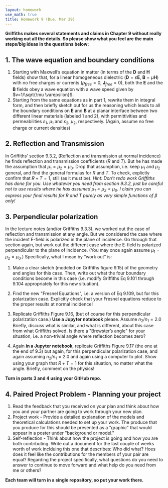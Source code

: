 ```yaml
---
layout: homework
use_math: true
title: Homework 9 (Due. Mar 29)
---
```


**Griffiths makes several statements and claims in Chapter 9 without really working out all the details. So please show what you feel are the main steps/big ideas in the questions below:**

## 1. The wave equation and boundary conditions

1. Starting with Maxwell’s equation in matter (in terms of the $\mathbf{D}$ and $\mathbf{H}$ fields) show that, for a linear homogeneous dielectric ($\mathbf{D} =  \varepsilon \mathbf{E}$, $\mathbf{B} = \mu \mathbf{H}$) with no free charges or currents ($\rho_{free} = 0$,  $\mathbf{J}_{free} = 0$), both the $\mathbf{E}$ and the $\mathbf{B}$ fields obey a wave equation with a wave speed given by $v=1/\sqrt{\mu \varepsilon}$.
2. Starting from the same equations as in part 1, rewrite them in integral form, and then briefly sketch out for us the reasoning which leads to all the boundary conditions on $\mathbf{E}$ and $\mathbf{B}$ at a planar interface between two different linear materials (labeled 1 and 2), with permittivities and permeabilities $\varepsilon_1$, $\mu_1$ and $\varepsilon_2$, $\mu_2$, respectively.  (Again, assume no free charge or current densities)

## 2. Reflection and Transmission

In Griffiths’ section 9.3.2, (Reflection and transmission at normal incidence) he finds reflection and transmission coefficients ($R$ and $T$). But he has made the assumption that $\mu_1 = \mu_2 = \mu_0$.
Drop that assumption, i.e. keep $\mu_1$ and $\mu_2$ general, and find the general formulas for $R$ and $T$.
To check, explictly confirm that $R+T=1$, still (as it must be).
*Hint: Don’t redo work Griffiths has done for you. Use whatever you need from section 9.3.2, just be careful not to use results where he has assumed $\mu_1 = \mu_2 = \mu_0$.   I claim you can express your final results for R and T purely as very simple functions of $\beta$ only!*

## 3. Perpendicular polarization

In the lecture notes (and/or Griffiths 9.3.3), we worked out the case of reflection and transmission at any angle. But we considered the case where the incident E-field is polarized in the plane of incidence.  Go through that section again, but work out the different case where the E-field is polarized perpendicular to the plane of incidence. (You may once again assume $\mu_1=\mu_2=\mu_0$.)
Specifically, what I mean by “work out” is:

1. Make a clear sketch (modeled on Griffiths figure 9.15) of the geometry and angles for this case. Then, write out what the four boundary conditions become in this case (i.e. modify Griffiths Eq 9.101 through 9.104 appropriately for this new situation).

2. Find the new "Fresnel Equations", i.e. a version of Eq 9.109, but for this polarization case. Explicitly check that your Fresnel equations reduce to the proper results at normal incidence!

3. Replicate Griffiths Figure 9.16, (but of course for this perpendicular polarization case.) **Use a Jupyter notebook** please. Assume $n_2/n_1=2.0$ Briefly, discuss what is similar, and what is different, about this case from what Griffiths solved. Is there a "Brewster’s angle" for your situation, i.e. a non-trivial angle where reflection becomes zero?

4. Again **in a Jupyter notebook**, replicate Griffiths Figure 9.17  (the one at the end of 9.3) but again, for this perpendicular polarization case, and again assuming $n_2/n_1=2.0$ and again using a computer to plot.  Show using your graph that $R+T=1$ for this situation, no matter what the angle. Briefly, comment on the physics!

**Turn in parts 3 and 4 using your GitHub repo.**

## 4. Paired Project Problem - Planning your project

1. Read the feedback that you received on your plan and think about how you and your partner are going to work through your new plan.
2. Project work - Provide a detailed explanation of the models and theoretical calculations needed to set up your work. The produce that you produce for this should be presented as a "graphic" that would appear in a poster under "background or model."
3. Self-reflection - Think about how the project is going and how you are both contributing. Write out a document for the last couple of weeks worth of work inclduing this one that describes: Who did what? Hoes does it feel like the contributions for the members of your pair are equal? Regarding the project specifically, what questions do you need to answer to continue to move forward and what help do you need from me or others?

**Each team will turn in a single repository, so put your work there.**
